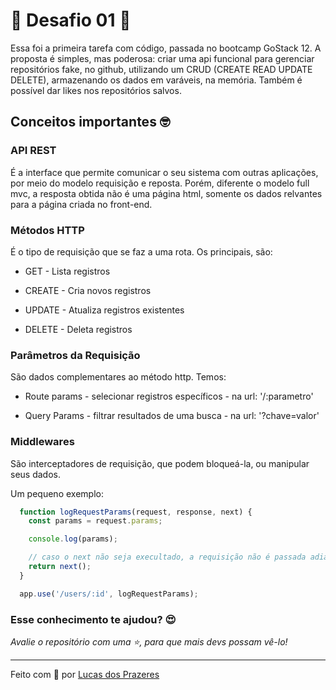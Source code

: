 # 🚀 Desafio 01 🚀
Essa foi a primeira tarefa com código, passada no bootcamp GoStack 12. A proposta é simples, mas poderosa: criar uma api funcional para gerenciar repositórios fake, no github, utilizando um CRUD (CREATE READ UPDATE DELETE), armazenando os dados em varáveis, na memória. Também é possível dar likes nos repositórios salvos.

## Conceitos importantes 🤓
### API REST
É a interface que permite comunicar o seu sistema com outras aplicações, por meio do modelo requisição e reposta. Porém, diferente o modelo full mvc, a resposta obtida não é uma página html, somente os dados relvantes para a página criada no front-end.

### Métodos HTTP
É o tipo de requisição que se faz a uma rota. Os principais, são:

* GET - Lista registros

* CREATE - Cria novos registros

* UPDATE - Atualiza registros existentes

* DELETE - Deleta registros

### Parâmetros da Requisição
São dados complementares ao método http. Temos:

* Route params - selecionar registros específicos - na url: '/:parametro'

* Query Params - filtrar resultados de uma busca - na url: '?chave=valor'

### Middlewares
São interceptadores de requisição, que podem bloqueá-la, ou manipular seus dados.

Um pequeno exemplo:

```javascript
  function logRequestParams(request, response, next) {
    const params = request.params;

    console.log(params);

    // caso o next não seja execultado, a requisição não é passada adiante ...
    return next();
  }

  app.use('/users/:id', logRequestParams);
```

### Esse conhecimento te ajudou? 😍
*Avalie o repositório com uma ⭐, para que mais devs possam vê-lo!*

***

Feito com 💜 por [Lucas dos Prazeres](https://www.linkedin.com/in/lucas-prazeres/)
